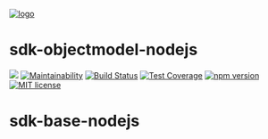[logo]: https://cdn.xy.company/img/brand/XY_Logo_GitHub.png

[![logo]](https://xy.company)

# sdk-objectmodel-nodejs
[![](https://img.shields.io/gitter/room/XYOracleNetwork/Stardust.svg)](https://gitter.im/XYOracleNetwork/Dev) [![Maintainability](https://api.codeclimate.com/v1/badges/1f69c495b97502a572c2/maintainability)](https://codeclimate.com/repos/5cb666874c0f52029d0045ca/maintainability) [![Build Status](https://travis-ci.com/XYOracleNetwork/sdk-objectmodel-nodejs.svg?token=pZupZyvUXyv7kQHGUhCq&branch=master)](https://travis-ci.com/XYOracleNetwork/sdk-objectmodel-nodejs) [![Test Coverage](https://api.codeclimate.com/v1/badges/1f69c495b97502a572c2/test_coverage)](https://codeclimate.com/repos/5cb666874c0f52029d0045ca/test_coverage) [![npm version](http://img.shields.io/npm/v/@xyo-network/object-model.svg?style=flat)](https://npmjs.org/package/@xyo-network/object-model "View this project on npm") [![MIT license](http://img.shields.io/badge/license-MIT-brightgreen.svg)](http://opensource.org/licenses/MIT)
# sdk-base-nodejs
